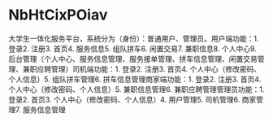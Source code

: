# NbHtCixPOiav
大学生一体化服务平台，系统分为（身份）：普通用户、管理员。用户端功能：1. 登录2. 注册3. 首页4. 服务信息5. 组队拼车6. 闲置交易7. 兼职信息8. 个人中心9. 后台管理（个人中心、服务信息管理、服务接单管理、拼车信息管理、闲置交易管理、兼职应聘管理）司机端功能：1. 登录2. 注册3. 首页4. 个人中心（修改密码、个人信息）5. 组队拼车管理6. 拼车信息管理商家端功能：1. 登录2. 注册3. 首页4. 个人中心（修改密码、个人信息）5. 兼职信息管理6. 兼职应聘管理管理员功能：1. 登录2. 首页3. 个人中心（修改密码、个人信息）4. 用户管理5. 司机管理6. 商家管理7. 服务信息管理
